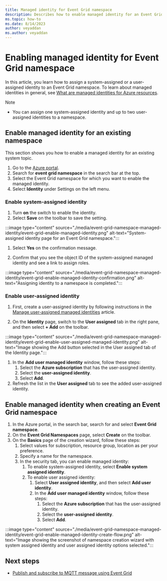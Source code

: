 ```yaml
---
title: Managed identity for Event Grid namespace
description: Describes how to enable managed identity for an Event Grid namespace
ms.topic: how-to
ms.date: 8/14/2023
author: veyaddan
ms.author: veyaddan
---
```


# Enabling managed identity for Event Grid namespace
In this article, you learn how to assign a system-assigned or a user-assigned identity to an Event Grid namespace. To learn about managed identities in general, see [What are managed identities for Azure resources](../active-directory/managed-identities-azure-resources/overview.md).

> [!NOTE]
> - You can assign one system-assigned identity and up to two user-assigned identities to a namespace.

## Enable managed identity for an existing namespace
This section shows you how to enable a managed identity for an existing system topic. 

1. Go to the [Azure portal](https://portal.azure.com).
2. Search for **event grid namespace** in the search bar at the top.
3. Select the Event Grid namespace for which you want to enable the managed identity.
4. Select **Identity** under Settings on the left menu.  

### Enable system-assigned identity
1. Turn **on** the switch to enable the identity.
1. Select **Save** on the toolbar to save the setting.

:::image type="content" source="./media/event-grid-namespace-managed-identity/event-grid-enable-managed-identity.png" alt-text="System-assigned identity page for an Event Grid namespace.":::

1. Select **Yes** on the confirmation message.

1. Confirm that you see the object ID of the system-assigned managed identity and see a link to assign roles.

:::image type="content" source="./media/event-grid-namespace-managed-identity/event-grid-enable-managed-identity-confirmation.png" alt-text="Assigning identity to a namespace is completed.":::

### Enable user-assigned identity

1. First, create a user-assigned identity by following instructions in the [Manage user-assigned managed identities](../active-directory/managed-identities-azure-resources/how-manage-user-assigned-managed-identities.md) article.

1. On the **Identity** page, switch to the **User assigned** tab in the right pane, and then select **+ Add** on the toolbar.

:::image type="content" source="./media/event-grid-namespace-managed-identity/event-grid-enable-user-assigned-managed-identity.png" alt-text="Image showing the Add button selected in the User assigned tab of the Identity page.":::

1. In the **Add user managed identity** window, follow these steps:
    1. Select the **Azure subscription** that has the user-assigned identity.
    1. Select the **user-assigned identity**.
    1. Select **Add**.
1. Refresh the list in the **User assigned** tab to see the added user-assigned identity.

## Enable managed identity when creating an Event Grid namespace

1. In the Azure portal, in the search bar, search for and select **Event Grid namespace**. 
1. On the **Event Grid Namespaces** page, select **Create** on the toolbar. 
1. On the **Basics** page of the creation wizard, follow these steps:
    1. Select values for subscription, resource group, location as per your preference. 
    1. Specify a name for the namespace.
    1. In the security tab, you can enable managed identity:
        1. To enable system-assigned identity, select **Enable system assigned identity**. 
        1. To enable user assigned identity: 
            1. Select **User assigned identity**, and then select **Add user identity**.
            1. In the **Add user managed identity** window, follow these steps:
                1. Select the **Azure subscription** that has the user-assigned identity.
                1. Select the **user-assigned identity**.
                1. Select **Add**.

:::image type="content" source="./media/event-grid-namespace-managed-identity/event-grid-enable-managed-identity-create-flow.png" alt-text="Image showing the screenshot of namespace creation wizard with system assigned identity and user assigned identity options selected.":::

## Next steps
- [Publish and subscribe to MQTT message using Event Grid](mqtt-publish-and-subscribe-portal.md)
